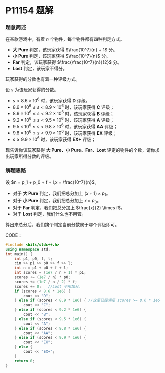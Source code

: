 # P11154 题解

### 题意简述
在某款游戏中，有着 $n$ 个物件，每个物件都有四种判定方式。

- **大 Pure** 判定，该玩家获得 $\frac{10^7}{n} + 1$ 分。
- **小 Pure** 判定，该玩家获得 $\frac{10^7}{n}$ 分。
- **Far** 判定，该玩家获得 $\frac{\frac{10^7}{n}}{2}$ 分。
- **Lost** 判定，该玩家不得分。

玩家获得的分数也有着一种评级方式。

设 $s$ 为该玩家获得的分数。
- $s < 8.6\times 10^6$ 时，该玩家获得 **D** 评级。
- $8.6\times 10^6 \leq s < 8.9\times 10^6$ 时，该玩家获得 **C** 评级；
- $8.9\times 10^6 \leq s < 9.2\times 10^6$ 时，该玩家获得 **B** 评级；
- $9.2\times 10^6 \leq s < 9.5\times 10^6$ 时，该玩家获得 **A** 评级；
- $9.5\times 10^6 \leq s < 9.8\times 10^6$ 时，该玩家获得 **AA** 评级；
- $9.8\times 10^6 \leq s < 9.9\times 10^6$ 时，该玩家获得 **EX** 评级；
- $s \geq 9.9\times 10^6$ 时，该玩家获得 **EX+** 评级；

现告诉你该玩家获得 **大 Pure、小 Pure、Far、Lost** 评定的物件的个数，请你求出玩家所得分数的评级。

### 解题思路
设 $n = p_1 + p_0 + f + l,x = \frac{10^7}{n}$。

- 对于 **大 Pure** 判定，我们把总分加上 $(x + 1) \times p_1$。
- 对于 **小 Pure** 判定，我们把总分加上 $x \times p_0$。
- 对于 **Far** 判定，我们把总分加上 $\frac{x}{2} \times f$。
- 对于 **Lost** 判定，我们什么也不用管。

算出来总分后，我们挨个判定当前分数属于哪个评级即可。

CODE：
```cpp
#include <bits/stdc++.h>
using namespace std;
int main() {
	int p1, p0, f, l;
	cin >> p1 >> p0 >> f >> l;
	int n = p1 + p0 + f + l;
	int scores = (1e7 / n + 1) * p1;
	scores += (1e7 / n) * p0;
	scores += (1e7 / n / 2) * f;
	scores += 0;   //Lost 不用加分。
	if (scores < 8.6 * 1e6) {
		cout << "D";
	} else if (scores < 8.9 * 1e6) { //这里已经满足 scores >= 8.6 * 1e6
		cout << "C";
	} else if (scores < 9.2 * 1e6) {
		cout << "B";
	} else if (scores < 9.5 * 1e6) {
		cout << "A";
	} else if (scores < 9.8 * 1e6) {
		cout << "AA";
	} else if (scores < 9.9 * 1e6) {
		cout << "EX";
	} else {
		cout << "EX+";
	}
	return 0;
}
```